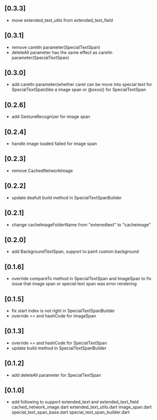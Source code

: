 ## [0.3.3]

* move extended_text_utils from extended_text_field

## [0.3.1]

* remove caretIn parameter(SpecialTextSpan)
* deleteAll parameter has the same effect as caretIn parameter(SpecialTextSpan)

## [0.3.0]

* add caretIn parameter(whether caret can be move into special text for SpecialTextSpan(like a image span or @xxxx)) for SpecialTextSpan

## [0.2.6]

* add GestureRecognizer for image span 

## [0.2.4]

* handle image loaded failed for image span

## [0.2.3]

* remove CachedNetworkImage

## [0.2.2]

* update deafult build method in SpecialTextSpanBuilder

## [0.2.1]

* change cacheImageFolderName from "extenedtext" to "cacheimage"

## [0.2.0]

* add BackgroundTextSpan, support to paint custom background

## [0.1.6]

* override compareTo method in SpecialTextSpan and ImageSpan to
  fix issue that image span or special text span was error rendering

## [0.1.5]

* fix start index is not right in SpecialTextSpanBuilder
* override == and hashCode for ImageSpan

## [0.1.3]

* override == and hashCode for SpecialTextSpan
* update build method in SpecialTextSpanBuilder

## [0.1.2]

* add deleteAll parameter for SpecialTextSpan

## [0.1.0]

* add following to support extended_text and extended_text_field
  cached_network_image.dart
  extended_text_utils.dart
  image_span.dart
  special_text_span_base.dart
  special_text_span_builder.dart
